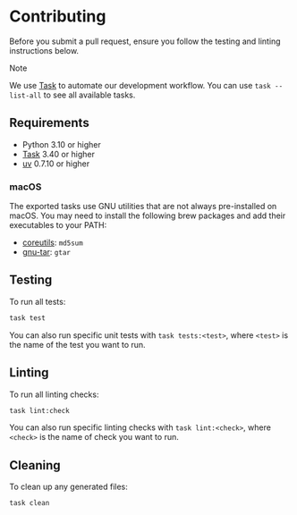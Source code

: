 # Contributing

Before you submit a pull request, ensure you follow the testing and linting instructions below.

> [!NOTE]
> We use [Task] to automate our development workflow. You can use `task --list-all` to see all
> available tasks.

## Requirements

* Python 3.10 or higher
* [Task] 3.40 or higher
* [uv] 0.7.10 or higher

### macOS

The exported tasks use GNU utilities that are not always pre-installed on macOS. You may need to
install the following brew packages and add their executables to your PATH:

* [coreutils]\: `md5sum`
* [gnu-tar]\: `gtar`

## Testing

To run all tests:

```bash
task test
```

You can also run specific unit tests with `task tests:<test>`, where `<test>` is the name of the
test you want to run.

## Linting

To run all linting checks:

```bash
task lint:check
```

You can also run specific linting checks with `task lint:<check>`, where `<check>` is the name of
check you want to run.

## Cleaning

To clean up any generated files:

```bash
task clean
```

[coreutils]: https://formulae.brew.sh/formula/coreutils
[gnu-tar]: https://formulae.brew.sh/formula/gnu-tar
[Task]: https://taskfile.dev/
[uv]: https://docs.astral.sh/uv

